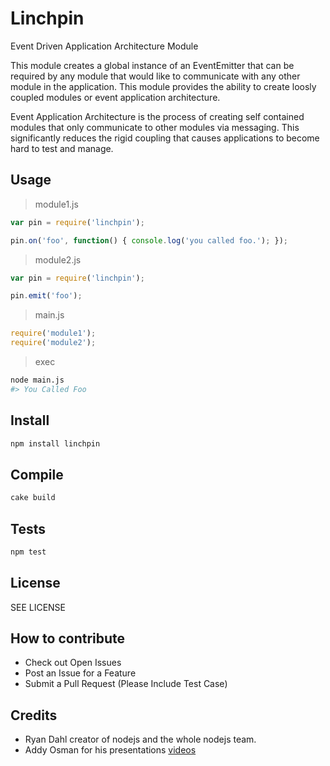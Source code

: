 # Linchpin

Event Driven Application Architecture Module

This module creates a global instance of an EventEmitter that can be
required by any module that would like to communicate with any other
module in the application.  This module provides the ability to create
loosly coupled modules or event application architecture.

Event Application Architecture is the process of creating self contained
modules that only communicate to other modules via messaging.  This
significantly reduces the rigid coupling that causes applications to
become hard to test and manage.

## Usage

>module1.js

``` javascript
var pin = require('linchpin');

pin.on('foo', function() { console.log('you called foo.'); });
```

>module2.js

``` javascript
var pin = require('linchpin');

pin.emit('foo');
```

>main.js

``` javascript
require('module1');
require('module2');
```

>exec

``` sh
node main.js
#> You Called Foo
```

## Install

``` sh
npm install linchpin
```
## Compile

``` sh
cake build
```

## Tests

``` sh
npm test
```

## License

SEE LICENSE

## How to contribute

* Check out Open Issues
* Post an Issue for a Feature
* Submit a Pull Request (Please Include Test Case)

## Credits

* Ryan Dahl creator of nodejs and the whole nodejs team.
* Addy Osman for his presentations
[videos](http://addyosmani.com/scalable-javascript-videos/)

